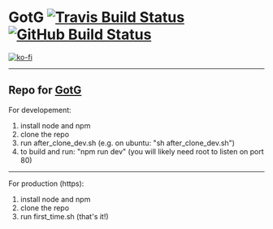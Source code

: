 # GotG [![Travis Build Status](https://img.shields.io/travis/phi-fell/march?label=Travis&style=flat)](https://travis-ci.org/phi-fell/march) [![GitHub Build Status](https://img.shields.io/github/workflow/status/phi-fell/march/run%20CI?label=CI)](https://github.com/phi-fell/march/actions?query=workflow%3A%22run+CI%22)

[![ko-fi](https://www.ko-fi.com/img/githubbutton_sm.svg)](https://ko-fi.com/P5P31LH97)

-----
Repo for [GotG](https://gotg.io)
-----
For developement:
1. install node and npm
2. clone the repo
4. run after_clone_dev.sh (e.g. on ubuntu: "sh after_clone_dev.sh")
5. to build and run: "npm run dev" (you will likely need root to listen on port 80)
-----
For production (https):
1. install node and npm
2. clone the repo
3. run first_time.sh (that's it!)
